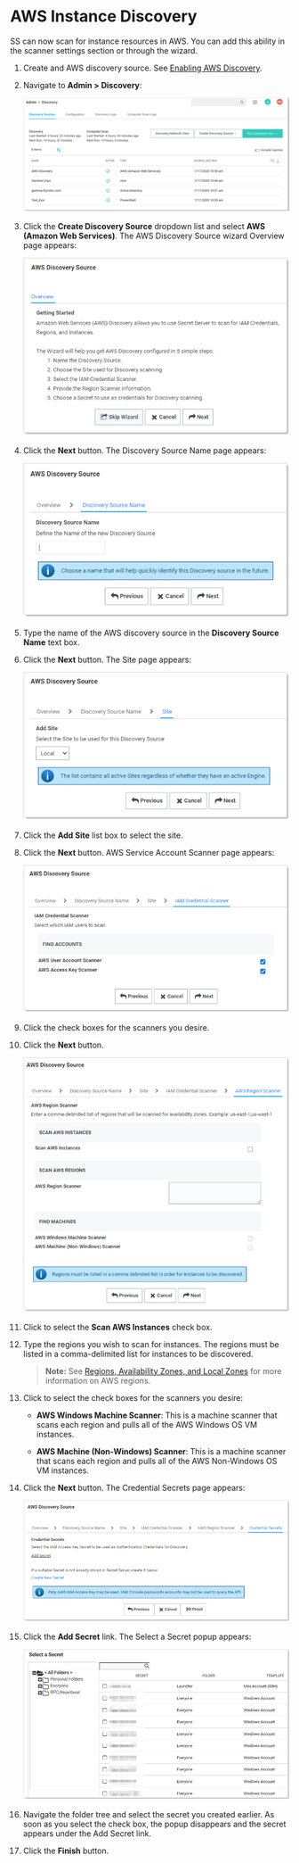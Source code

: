 

[title]: # (AWS Instance Discovery)
[tags]: # (AWS, Instance Discovery)
[priority]: # (1000)

# AWS Instance Discovery

SS can now scan for instance resources in AWS. You can add this ability in the scanner settings section or through the wizard.

1. Create and AWS discovery source. See [Enabling AWS Discovery](../enabling-aws-discovery/index.md).

1. Navigate to **Admin \> Discovery**:

   ![img](images/clip_image001.png)

1. Click the **Create Discovery Source** dropdown list and select **AWS (Amazon Web Services)**. The AWS Discovery Source wizard Overview page appears:

   ![image-20200730103633250](images/image-20200730103633250.png)

1. Click the **Next** button. The Discovery Source Name page appears:

   ![image-20200730103729413](images/image-20200730103729413.png)

1. Type the name of the AWS discovery source in the **Discovery Source Name** text box.

1. Click the **Next** button. The Site page appears:

   ![image-20200730103838005](images/image-20200730103838005.png)

1. Click the **Add Site** list box to select the site.

1. Click the **Next** button. AWS Service Account Scanner page appears:

   ![image-20200730103954581](images/image-20200730103954581.png)

1. Click the check boxes for the scanners you desire.

1. Click the **Next** button.

   ![image-20200730104044702](images/image-20200730104044702.png)

1. Click to select the **Scan AWS Instances** check box.

1. Type the regions you wish to scan for instances. The regions must be listed in a comma-delimited list for instances to be discovered.

   > **Note:** See [Regions, Availability Zones, and Local Zones](https://docs.aws.amazon.com/AmazonRDS/latest/UserGuide/Concepts.RegionsAndAvailabilityZones.html) for more information on AWS regions.

1. Click to select the check boxes for the scanners you desire:

   - **AWS Windows Machine Scanner**: This is a machine scanner that scans each region and pulls all of the AWS Windows OS VM instances.

   - **AWS Machine (Non-Windows) Scanner**: This is a machine scanner that scans each region and pulls all of the AWS Non-Windows OS VM instances.

1. Click the **Next** button. The Credential Secrets page appears:

   ![image-20200730104511786](images/image-20200730104511786.png)

1. Click the **Add Secret** link. The Select a Secret popup appears:

   ![img](images/clip_image008.png)

1. Navigate the folder tree and select the secret you created earlier. As soon as you select the check box, the popup disappears and the secret appears under the Add Secret link.

1. Click the **Finish** button.
